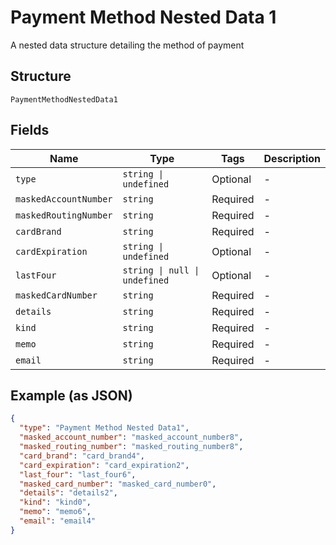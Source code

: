 
# Payment Method Nested Data 1

A nested data structure detailing the method of payment

## Structure

`PaymentMethodNestedData1`

## Fields

| Name | Type | Tags | Description |
|  --- | --- | --- | --- |
| `type` | `string \| undefined` | Optional | - |
| `maskedAccountNumber` | `string` | Required | - |
| `maskedRoutingNumber` | `string` | Required | - |
| `cardBrand` | `string` | Required | - |
| `cardExpiration` | `string \| undefined` | Optional | - |
| `lastFour` | `string \| null \| undefined` | Optional | - |
| `maskedCardNumber` | `string` | Required | - |
| `details` | `string` | Required | - |
| `kind` | `string` | Required | - |
| `memo` | `string` | Required | - |
| `email` | `string` | Required | - |

## Example (as JSON)

```json
{
  "type": "Payment Method Nested Data1",
  "masked_account_number": "masked_account_number8",
  "masked_routing_number": "masked_routing_number8",
  "card_brand": "card_brand4",
  "card_expiration": "card_expiration2",
  "last_four": "last_four6",
  "masked_card_number": "masked_card_number0",
  "details": "details2",
  "kind": "kind0",
  "memo": "memo6",
  "email": "email4"
}
```

